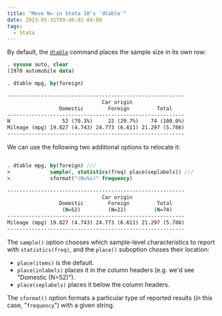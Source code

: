```yaml
---
title: "Move N= in Stata 18's `dtable`"
date: 2023-05-31T09:46:01-04:00
tags:
  - Stata
---
```


By default, the [`dtable`](https://www.stata.com/manuals/rdtable.pdf) command
places the sample size in its own row:

```stata
. sysuse auto, clear
(1978 automobile data)

. dtable mpg, by(foreign)

----------------------------------------------------------
                               Car origin
                 Domestic        Foreign         Total
----------------------------------------------------------
N                 52 (70.3%)     22 (29.7%)    74 (100.0%)
Mileage (mpg) 19.827 (4.743) 24.773 (6.611) 21.297 (5.786)
----------------------------------------------------------
```

We can use the following two additional options to relocate it:

```stata

. dtable mpg, by(foreign) ///
>             sample(, statistics(freq) place(seplabels)) ///
>             sformat("(N=%s)" frequency)

----------------------------------------------------------
                               Car origin
                 Domestic        Foreign         Total
                  (N=52)         (N=22)         (N=74)
----------------------------------------------------------
Mileage (mpg) 19.827 (4.743) 24.773 (6.611) 21.297 (5.786)
----------------------------------------------------------
```

The `sample()` option chooses which sample-level characteristics to report with
`statistics(freq)`, and the `place()` suboption choses their location:

- `place(items)` is the default.
- `place(inlabels)` places it in the column headers (e.g. we'd see "Domestic (N=52)").
- `place(seplabels)` places it below the column headers.

The `sformat()` option formats a particular type of reported results (in this
case, "`frequency`") with a given string.
